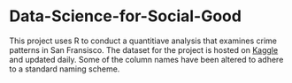 # Data-Science-for-Social-Good
This project uses R to conduct a quantitiave analysis that examines crime patterns in San Fransisco. 
The dataset for the project is hosted on [Kaggle](https://www.kaggle.com/datasets/san-francisco/sf-police-calls-for-service-and-incidents) and updated daily.
Some of the column names have been altered to adhere to a standard naming scheme.
